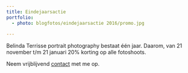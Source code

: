 ```yaml
---
title: Eindejaarsactie
portfolio:
  - photo: blogfotos/eindejaarsactie 2016/promo.jpg
  
---
```


Belinda Terrisse portrait photography bestaat &eacute;&eacute;n jaar. Daarom, van 21 november t/m 21 januari 20% korting op alle fotoshoots.

Neem vrijblijvend <a href="index.html#contact">contact</a> met me op.
